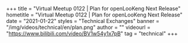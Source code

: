 +++
title = "Virtual Meetup 0122 | Plan for openLooKeng Next Release"
hometitle = "Virtual Meetup 0122 | Plan for openLooKeng Next Release"
date = "2021-01-22"
styles = "Technical Exchanges"
banner = "/img/videos/technical/en/plan.png"
author = ""
videourl = "https://www.bilibili.com/video/BV1w54y1x7pB"
tag = "technical"
+++